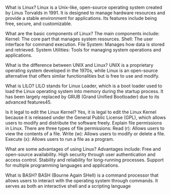 What is Linux?
Linux is a Unix-like, open-source operating system created by Linus Torvalds in 1991. It is designed to manage hardware resources and provide a stable environment for applications. Its features include being free, secure, and customizable.

What are the basic components of Linux?
The main components include:
Kernel: The core part that manages system resources.
Shell: The user interface for command execution.
File System: Manages how data is stored and retrieved.
System Utilities: Tools for managing system operations and applications.

What is the difference between UNIX and Linux?
UNIX is a proprietary operating system developed in the 1970s, while Linux is an open-source alternative that offers similar functionalities but is free to use and modify.

What is LILO?
LILO stands for Linux Loader, which is a boot loader used to load the Linux operating system into memory during the startup process. It has been largely replaced by GRUB (Grand Unified Bootloader) due to its advanced features45.

Is it legal to edit the Linux Kernel?
Yes, it is legal to edit the Linux Kernel because it is released under the General Public License (GPL), which allows users to modify and distribute the software freely.
Explain file permissions in Linux.
There are three types of file permissions:
Read (r): Allows users to view the contents of a file.
Write (w): Allows users to modify or delete a file.
Execute (x): Allows users to run a file as a program.

What are some advantages of using Linux?
Advantages include:
Free and open-source availability.
High security through user authentication and access control.
Stability and reliability for long-running processes.
Support for multiple programming languages and applications.

What is BASH?
BASH (Bourne Again SHell) is a command processor that allows users to interact with the operating system through commands. It serves as both an interactive shell and a scripting language